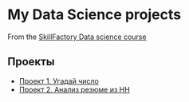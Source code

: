 # My Data Science projects

From the [SkillFactory Data science course](https://apps.skillfactory.ru/)

## Проекты

* [Проект 1. Угадай число](https://github.com/Zzurr/SFDS-HW/tree/main/FIND_RANDOM_NUMBER)
* [Проект 2. Анализ резюме из HH](https://github.com/Zzurr/SFDS-HW/blob/main/PR-01/Project-1._%D0%9D%D0%BE%D1%83%D1%82%D0%B1%D1%83%D0%BA-%D1%88%D0%B0%D0%B1%D0%BB%D0%BE%D0%BD.ipynb)

